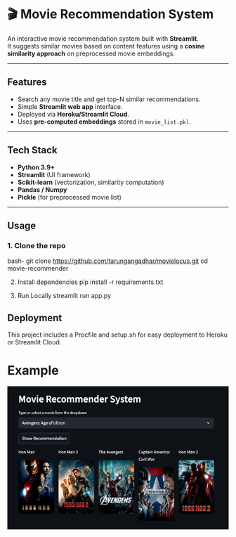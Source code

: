 # 🎬 Movie Recommendation System

An interactive movie recommendation system built with **Streamlit**.  
It suggests similar movies based on content features using a **cosine similarity approach** on preprocessed movie embeddings.

---

##  Features
- Search any movie title and get top-N similar recommendations.
- Simple **Streamlit web app** interface.
- Deployed via **Heroku/Streamlit Cloud**.
- Uses **pre-computed embeddings** stored in `movie_list.pkl`.

---

##  Tech Stack
- **Python 3.9+**
- **Streamlit** (UI framework)
- **Scikit-learn** (vectorization, similarity computation)
- **Pandas / Numpy**
- **Pickle** (for preprocessed movie list)


---

##  Usage
### 1. Clone the repo
bash-
git clone https://github.com/tarungangadhar/movielocus.git
cd movie-recommender

2. Install dependencies
pip install -r requirements.txt

3. Run Locally
streamlit run app.py

## Deployment
This project includes a Procfile and setup.sh for easy deployment to Heroku or Streamlit Cloud.

# Example

![Example](Example.png)


